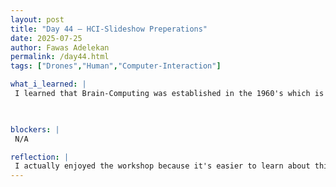 ```yaml
---
layout: post
title: "Day 44 – HCI-Slideshow Preperations"
date: 2025-07-25
author: Fawas Adelekan
permalink: /day44.html
tags: ["Drones","Human","Computer-Interaction"]

what_i_learned: |
 I learned that Brain-Computing was established in the 1960's which is very old than what I expected because it's very present in todays world. The brain waves used have a lot of different meanings like Gamma for clenching, Delta for blinking, Alpha when you're relaxed. Applied that logic to the drones and robots we did in our workshop for today and understood how structured it was when it came down to it. Also when you use two people for the robots with the muscle interaction it's very weird because the readings are very inconsistent when the machine doesn't know what to go based off on. Worked on finalizing the steps when it comes to the slideshows which was very important for our Final Presentation. 

 

blockers: |
 N/A

reflection: |
 I actually enjoyed the workshop because it's easier to learn about things when you're actually interacting with them because then you can understand the process better compared to someone telling you. Human Computer Interaction is definitely something that I plan to look into for the future because it's fun and an educational process. My favorite one was using the brain waves for the drones because it was like having telepathic superpowers although you did input instructions for how it should work. The slideshow preparations is going well when it comes to being able to know what we want to inform the audience what the presentation is about. Overall today was a relaxing and productive day because we're still going smoothly but having fun with the fact these workshops are fun and informative 
---
```


